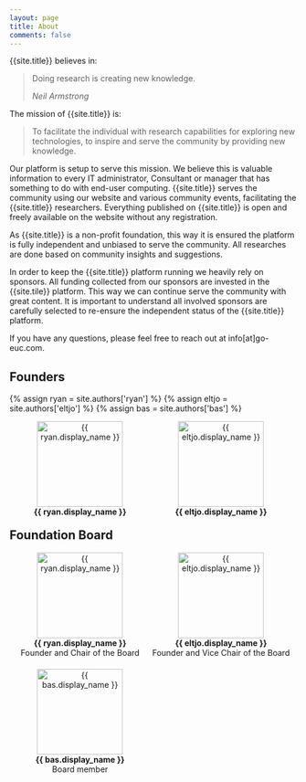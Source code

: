 ```yaml
---
layout: page
title: About
comments: false
---
```

{{site.title}} believes in:

> Doing research is creating new knowledge.
>
> <i>Neil Armstrong</i>

The mission of {{site.title}} is:

> To facilitate the individual with research capabilities for exploring new technologies, to inspire and serve the community by providing new knowledge.

Our platform is setup to serve this mission. We believe this is valuable information to every IT administrator, Consultant or manager that has something to do with end-user computing. {{site.title}} serves the community using our website and various community events, facilitating the {{site.title}} researchers. Everything published on {{site.title}} is open and freely available on the website without any registration.

As {{site.title}} is a non-profit foundation, this way it is ensured the platform is fully independent and unbiased to serve the community. All researches are done based on community insights and suggestions.

In order to keep the {{site.title}} platform running we heavily rely on sponsors. All funding collected from our sponsors are invested in the {{site.tile}} platform. This way we can continue serve the community with great content. It is important to understand all involved sponsors are carefully selected to re-ensure the independent status of the {{site.title}} platform.

If you have any questions, please feel free to reach out at info[at]go-euc.com.

## Founders
{% assign ryan = site.authors['ryan'] %}
{% assign eltjo = site.authors['eltjo'] %}
{% assign bas = site.authors['bas'] %}
<div style="width: 49%; margin-bottom: 20px; text-align: center; float: left; display: inline" >
    <diV>
        <a href="{{site.baseurl}}/members/{{ryan.page}}"><img style="height: 150px; box-shadow: none" src="{{ site.baseurl }}/{{ ryan.picture }}" alt="{{ ryan.display_name }}"></a>
    </diV>
    <div>
        <b>{{ ryan.display_name }}</b>
    </div>
</div>

<div style="width: 49%; margin-bottom: 20px; text-align: center; float: left; display: inline" >
    <diV>
        <a href="{{site.baseurl}}/members/{{eltjo.page}}"><img style="height: 150px; box-shadow: none" src="{{ site.baseurl }}/{{ eltjo.picture }}" alt="{{ eltjo.display_name }}"></a>
    </diV>
    <div>
        <b>{{ eltjo.display_name }}</b>
    </div>
</div>

## Foundation Board

<div style="width: 49%; margin-bottom: 20px; text-align: center; float: left; display: inline" >
    <diV>
        <a href="{{site.baseurl}}/members/{{ryan.page}}"><img style="height: 150px; box-shadow: none" src="{{ site.baseurl }}/{{ ryan.picture }}" alt="{{ ryan.display_name }}"></a>
    </diV>
    <div>
        <b>{{ ryan.display_name }}</b>
    </div>
    <div>
        Founder and Chair of the Board
    </div>
</div>

<div style="width: 49%; margin-bottom: 20px; text-align: center; float: left; display: inline" >
    <diV>
        <a href="{{site.baseurl}}/members/{{eltjo.page}}"><img style="height: 150px; box-shadow: none" src="{{ site.baseurl }}/{{ eltjo.picture }}" alt="{{ eltjo.display_name }}"></a>
    </diV>
    <div>
        <b>{{ eltjo.display_name }}</b>
    </div>
    <div>
        Founder and Vice Chair of the Board
    </div>
</div>

<div style="width: 49%; margin-bottom: 20px; text-align: center; float: left; display: inline" >
    <diV>
        <a href="{{site.baseurl}}/members/{{bas.page}}"><img style="height: 150px; box-shadow: none" src="{{ site.baseurl }}/{{ bas.picture }}" alt="{{ bas.display_name }}"></a>
    </diV>
    <div>
        <b>{{ bas.display_name }}</b>
    </div>
    <div>
        Board member
    </div>
</div>